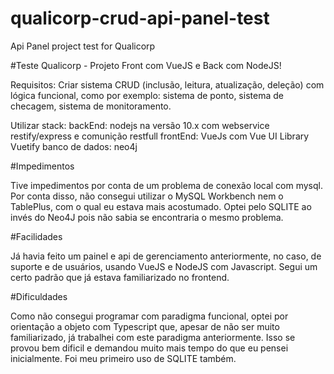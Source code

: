 # qualicorp-crud-api-panel-test
Api Panel project test for Qualicorp


#Teste Qualicorp - Projeto Front com VueJS e Back com NodeJS!

Requisitos: Criar sistema CRUD (inclusão, leitura, atualização, deleção) com lógica funcional, como por exemplo: sistema de ponto, sistema de checagem, sistema de monitoramento.

Utilizar stack: backEnd: nodejs na versão 10.x com webservice restify/express e comunição restfull frontEnd: VueJs com Vue UI Library Vuetify banco de dados: neo4j

#Impedimentos

Tive impedimentos por conta de um problema de conexão local com mysql. Por conta disso, não consegui utilizar o MySQL Workbench nem o TablePlus, com o qual eu estava mais acostumado.
Optei pelo SQLITE ao invés do Neo4J pois não sabia se encontraria o mesmo problema.

#Facilidades

Já havia feito um painel e api de gerenciamento anteriormente, no caso, de suporte e de usuários, usando VueJS e NodeJS com Javascript. Segui um certo padrão que já estava familiarizado
no frontend.

#Dificuldades

Como não consegui programar com paradigma funcional, optei por orientação a objeto com Typescript que, apesar de não ser muito familiarizado, já trabalhei com este paradigma anteriormente.
Isso se provou bem dificil e demandou muito mais tempo do que eu pensei inicialmente.
Foi meu primeiro uso de SQLITE também.
